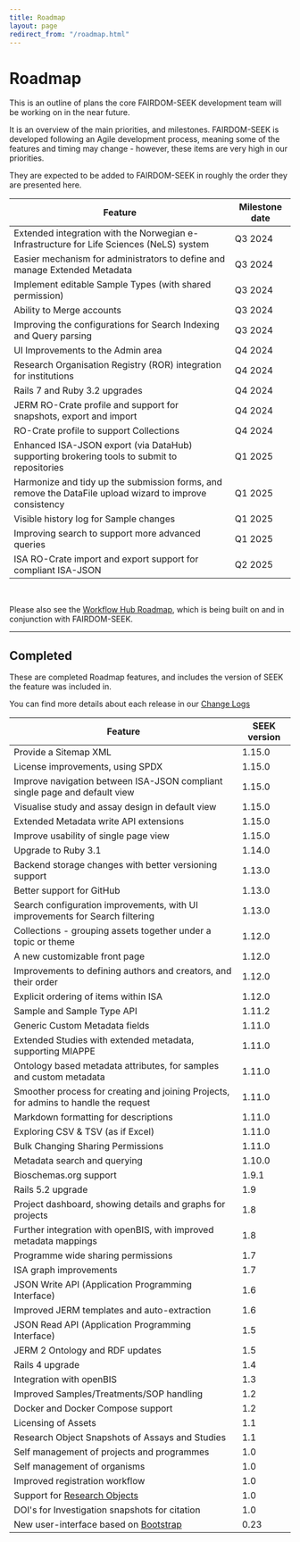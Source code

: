 ```yaml
---
title: Roadmap
layout: page
redirect_from: "/roadmap.html"
---
```


# Roadmap

This is an outline of plans the core FAIRDOM-SEEK development team will be working on in the near future.

It is an overview of the main priorities, and milestones. FAIRDOM-SEEK is developed following an Agile development process, meaning some of the features and timing may change - however, these items are very high in our priorities. 

They are expected to be added to FAIRDOM-SEEK in roughly the order they are presented here.

| Feature | Milestone date |
| --- |----------------|
| Extended integration with the Norwegian e-Infrastructure for Life Sciences (NeLS) system | Q3 2024 |
| Easier mechanism for administrators to define and manage Extended Metadata | Q3 2024 |
| Implement editable Sample Types (with shared permission) | Q3 2024 |
| Ability to Merge accounts | Q3 2024 |
| Improving the configurations for Search Indexing and Query parsing | Q3 2024 |
| UI Improvements to the Admin area | Q4 2024 |
| Research Organisation Registry (ROR) integration for institutions | Q4 2024 |
| Rails 7 and Ruby 3.2 upgrades | Q4 2024 |
| JERM RO-Crate profile and support for snapshots, export and import | Q4 2024 |
| RO-Crate profile to support Collections | Q4 2024 |
| Enhanced ISA-JSON export (via DataHub) supporting brokering tools to submit to repositories | Q1 2025 |
| Harmonize and tidy up the submission forms, and remove the DataFile upload wizard to improve consistency | Q1 2025 |
| Visible history log for Sample changes | Q1 2025 |
| Improving search to support more advanced queries | Q1 2025 |
| ISA RO-Crate import and export support for compliant ISA-JSON | Q2 2025 |

<br/>

Please also see the [Workflow Hub Roadmap](https://about.workflowhub.eu/roadmap/), 
which is being built on and in conjunction with FAIRDOM-SEEK.

---


## Completed

These are completed Roadmap features, and includes the version of SEEK the feature was included in.

You can find more details about each release in our [Change Logs](/tech/releases/)


| Feature | SEEK version |
| --- |-------------|
| Provide a Sitemap XML | 1.15.0 |
| License improvements, using SPDX | 1.15.0 |
| Improve navigation between ISA-JSON compliant single page and default view | 1.15.0 |
| Visualise study and assay design in default view | 1.15.0 |
| Extended Metadata write API extensions | 1.15.0 |
| Improve usability of single page view | 1.15.0 |
| Upgrade to Ruby 3.1 | 1.14.0      |
| Backend storage changes with better versioning support | 1.13.0      |
| Better support for GitHub | 1.13.0      |
| Search configuration improvements, with UI improvements for Search filtering | 1.13.0      |
| Collections - grouping assets together under a topic or theme | 1.12.0      |
| A new customizable front page | 1.12.0      |
| Improvements to defining authors and creators, and their order | 1.12.0      |
| Explicit ordering of items within ISA | 1.12.0      |
| Sample and Sample Type API | 1.11.2      |
| Generic Custom Metadata fields | 1.11.0      |
| Extended Studies with extended metadata, supporting MIAPPE | 1.11.0      |
| Ontology based metadata attributes, for samples and custom metadata | 1.11.0      |
| Smoother process for creating and joining Projects, for admins to handle the request | 1.11.0      |
| Markdown formatting for descriptions | 1.11.0      |
| Exploring CSV & TSV (as if Excel) | 1.11.0      |
| Bulk Changing Sharing Permissions | 1.11.0      |
| Metadata search and querying | 1.10.0      |
| Bioschemas.org support | 1.9.1       |
| Rails 5.2 upgrade | 1.9         |
| Project dashboard, showing details and graphs for projects | 1.8         |
| Further integration with openBIS, with improved metadata mappings | 1.8         |
| Programme wide sharing permissions | 1.7         |
| ISA graph improvements | 1.7         |
| JSON Write API (Application Programming Interface) | 1.6         |
| Improved JERM templates and auto-extraction | 1.6         |
| JSON Read API (Application Programming Interface) | 1.5         |
| JERM 2 Ontology and RDF updates | 1.5         |
| Rails 4 upgrade | 1.4         |
| Integration with openBIS | 1.3         |
| Improved Samples/Treatments/SOP handling | 1.2         |
| Docker and Docker Compose support | 1.2         |
| Licensing of Assets | 1.1         |
| Research Object Snapshots of Assays and Studies | 1.1         |
| Self management of projects and programmes | 1.0         |
| Self management of organisms | 1.0         |
| Improved registration workflow | 1.0         |
| Support for [Research Objects](http://www.researchobject.org/) | 1.0         |
| DOI's for Investigation snapshots for citation | 1.0         |
| New user-interface based on [Bootstrap](http://getbootstrap.com) | 0.23        |

